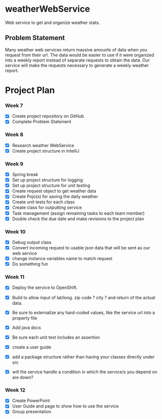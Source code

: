 # weatherWebService
Web service to get and organize weather stats.

## Problem Statement

Many weather web services return massive amounts of data when you request from their url.  The data would be easier to use if it were organized into a weekly report instead of separate requests to obtain the data.  Our service will make the requests necessary to generate a weekly weather report.

# Project Plan

### Week 7
- [X] Create project repository on GitHub
- [X] Complete Problem Statement

### Week 8
- [X] Research weather WebService
- [X] Create project structure in IntelliJ

### Week 9
- [X] Spring break
- [X] Set up project structure for logging
- [X] Set up project structure for unit testing
- [X] Create request object to get weather data
- [X] Create Pojo(s) for saving the daily weather
- [X] Create unit tests for each class
- [X] Create class for outputting service
- [X] Task management (assign remaining tasks to each team member)
- [X] Double check the due date and make revisions to the project plan

### Week 10
- [X] Debug output class
- [X] Convert incoming request to usable json data that will be sent as our web service
- [x] change instance variables name to match request
- [X] Do something fun

### Week 11
- [X] Deploy the service to OpenShift.
- [X] Build to allow input of lat/long. zip code ? city ?  and return of the actual data.
- [X] Be sure to externalize any hard-coded values, like the service url into a property file
- [X] Add java docs
- [X] Be sure each unit test includes an assertion
- [X] create a user guide
- [X] add a package structure rather than having your classes directly under src
- [X] will the service handle a condition in which the service/s you depend on are down?

 
### Week 12
- [X] Create PowerPoint
- [X] User Guide and page to show how to use the service
- [X] Group presentation
